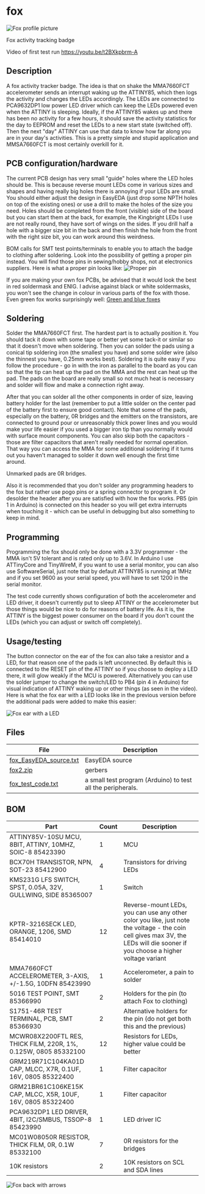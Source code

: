 # fox
![Fox profile picture](/fox_profile_pic.png)

Fox activity tracking badge

Video of first test run https://youtu.be/t2BXkpbrm-A

## Description

A fox activity tracker badge. The idea is that on shake the MMA7660FCT accelerometer sends an interrupt waking up the ATTINY85, which then logs the activity and changes the LEDs accordingly. The LEDs are connected to PCA9632DP1 low power LED driver which can keep the LEDs powered even when the ATTINY is sleeping. Ideally, if the ATTINY85 wakes up and there has been no activity for a few hours, it should save the activity statistics for the day to EEPROM and reset the LEDs to a new start state (switched off). Then the next "day" ATTINY can use that data to know how far along you are in your day's activities.
This is a pretty simple and stupid application and MMSA7660FCT is most certainly overkill for it.

## PCB configuration/hardware

The current PCB design has very small "guide" holes where the LED holes should be. This is because reverse mount LEDs come in various sizes and shapes and having really big holes there is annoying if your LEDs are small. You should either adjust the design in EasyEDA (just drop some NPTH holes on top of the existing ones) or use a drill to make the holes of the size you need. Holes should be completed from the front (visible) side of the board but you can start them at the back, for example, the Kingbright LEDs I use are not really round, they have sort of wings on the sides. If you drill half a hole with a bigger size bit in the back and then finish the hole from the front with the right size bit, you can work around this weirdness.

BOM calls for SMT test points/terminals to enable you to attach the badge to clothing after soldering. Look into the possibility of getting a proper pin instead. You will find those pins in sewing/hobby shops, not at electronics suppliers. Here is what a proper pin looks like:
![Proper pin](/fox_pin.png)

If you are making your own fox PCBs, be advised that it would look the best in red soldermask and ENIG. I advise against black or white soldermasks, you won't see the change in colour in various parts of the fox with those. Even green fox works surprisingly well:
[Green and blue foxes](/fox_page.png)

## Soldering

Solder the MMA7660FCT first. The hardest part is to actually position it. You should tack it down with some tape or better yet some tack-it or similar so that it doesn't move when soldering. Then you can solder the pads using a conical tip soldering iron (the smallest you have) and some solder wire (also the thinnest you have, 0.25mm works best). Soldering it is quite easy if you follow the procedure - go in with the iron as parallel to the board as you can so that the tip can heat up the pad on the MMA and the rest can heat up the pad. The pads on the board are really small so not much heat is necessary and solder will flow and make a connection right away.

After that you can solder all the other components in order of size, leaving battery holder for the last (remember to put a little solder on the center pad of the battery first to ensure good contact). Note that some of the pads, especially on the battery, 0R bridges and the emitters on the transistors, are connected to ground pour or unreasonably thick power lines and you would make your life easier if you used a bigger iron tip than you normally would with surface mount components. You can also skip both the capacitors - those are filter capacitors that aren't really needed for normal operation. That way you can access the MMA for some additional soldering if it turns out you haven't managed to solder it down well enough the first time around.

Unmarked pads are 0R bridges.

Also it is recommended that you don't solder any programming headers to the fox but rather use pogo pins or a spring connector to program it. Or desolder the header after you are satisfied with how the fox works. PB5 (pin 1 in Arduino) is connected on this header so you will get extra interrupts when touching it - which can be useful in debugging but also something to keep in mind.

## Programming

Programming the fox should only be done with a 3.3V programmer - the MMA isn't 5V tolerant and is rated only up to 3.6V. In Arduino I use ATTinyCore and TinyWireM, if you want to use a serial monitor, you can also use SoftwareSerial, just note that by default ATTINY85 is running at 1MHz and if you set 9600 as your serial speed, you will have to set 1200 in the serial monitor.

The test code currently shows configuration of both the accelerometer and LED driver, it doesn't currently put to sleep ATTINY or the accelerometer but those things would be nice to do for reasons of battery life. As it is, the ATTINY is the biggest power consumer on the board if you don't count the LEDs (which you can adjust or switch off completely).

## Usage/testing

The button connector on the ear of the fox can also take a resistor and a LED, for that reason one of the pads is left unconnected. By default this is connected to the RESET pin of the ATTINY so if you choose to deploy a LED there, it will glow weakly if the MCU is powered. Alternatively you can use the solder jumper to change the switch/LED to PB4 (pin 4 in Arduino) for visual indication of ATTINY waking up or other things (as seen in the video). Here is what the fox ear with a LED looks like in the previous version before the additional pads were added to make this easier:

![Fox ear with a LED](/fox_ear.png)

## Files

File | Description
---- | -----------
[fox_EasyEDA_source.txt](/fox_EasyEDA_source.txt) | EasyEDA source
[fox2.zip](/fox2.zip) | gerbers
[fox_test_code.txt](/fox_test_code.txt) | a small test program (Arduino) to test all the peripherals.

## BOM

Part | Count | Description
---- | ----- | -----------
ATTINY85V-10SU MCU, 8BIT, ATTINY, 10MHZ, SOIC-8 85423390 | 1 | MCU
BCX70H TRANSISTOR, NPN, SOT-23 85412900 | 4 | Transistors for driving LEDs
KMS231G LFS SWITCH, SPST, 0.05A, 32V, GULLWING, SIDE 85365007 | 1 | Switch
 KPTR-3216SECK LED, ORANGE, 1206, SMD 85414010 | 12 | Reverse-mount LEDs, you can use any other color you like, just note the voltage - the coin cell gives max 3V, the LEDs will die sooner if you choose a higher voltage variant
MMA7660FCT ACCELEROMETER, 3-AXIS, +/-1.5G, 10DFN 85423990 | 1 | Accelerometer, a pain to solder
5016 TEST POINT, SMT 85366990 | 2 | Holders for the pin (to attach Fox to clothing)
S1751-46R TEST TERMINAL, PCB, SMT 85366930 | 2 | Alternative holders for the pin (do not get both this and the previous)
MCWR08X2200FTL RES, THICK FILM, 220R, 1%, 0.125W, 0805 85332100 | 12 | Resistors for LEDs, higher value could be better
GRM219R71C104KA01D CAP, MLCC, X7R, 0.1UF, 16V, 0805 85322400 | 1 | Filter capacitor
GRM21BR61C106KE15K CAP, MLCC, X5R, 10UF, 16V, 0805 85322400 | 1 | Filter capacitor
PCA9632DP1 LED DRIVER, 4BIT, I2C/SMBUS, TSSOP-8 85423990 | 1 | LED driver IC
MC01W08050R RESISTOR, THICK FILM, 0R, 0.1W 85332100 | 7 | 0R resistors for the bridges
10K resistors | 2 | 10K resistors on SCL and SDA lines

![Fox back with arrows](/fox_back.png)
